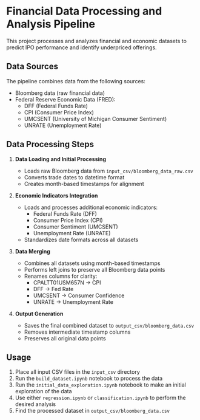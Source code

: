 # Financial Data Processing and Analysis Pipeline

This project processes and analyzes financial and economic datasets to predict IPO performance and identify underpriced offerings.

## Data Sources

The pipeline combines data from the following sources:
- Bloomberg data (raw financial data)
- Federal Reserve Economic Data (FRED):
  - DFF (Federal Funds Rate)
  - CPI (Consumer Price Index)
  - UMCSENT (University of Michigan Consumer Sentiment)
  - UNRATE (Unemployment Rate)

## Data Processing Steps

1. **Data Loading and Initial Processing**
   - Loads raw Bloomberg data from `input_csv/bloomberg_data_raw.csv`
   - Converts trade dates to datetime format
   - Creates month-based timestamps for alignment

2. **Economic Indicators Integration**
   - Loads and processes additional economic indicators:
     - Federal Funds Rate (DFF)
     - Consumer Price Index (CPI)
     - Consumer Sentiment (UMCSENT)
     - Unemployment Rate (UNRATE)
   - Standardizes date formats across all datasets

3. **Data Merging**
   - Combines all datasets using month-based timestamps
   - Performs left joins to preserve all Bloomberg data points
   - Renames columns for clarity:
     - CPALTT01USM657N → CPI
     - DFF → Fed Rate
     - UMCSENT → Consumer Confidence
     - UNRATE → Unemployment Rate

4. **Output Generation**
   - Saves the final combined dataset to `output_csv/bloomberg_data.csv`
   - Removes intermediate timestamp columns
   - Preserves all original data points

## Usage

1. Place all input CSV files in the `input_csv` directory
2. Run the `build_dataset.ipynb` notebook to process the data
3. Run the `initial_data_exploration.ipynb` notebook to make an initial exploration of the data
4. Use either `regression.ipynb` or `classification.ipynb` to perform the desired analysis
5. Find the processed dataset in `output_csv/bloomberg_data.csv`